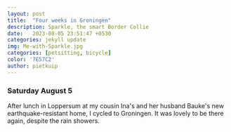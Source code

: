```yaml
---
layout: post
title:  "Four weeks in Groningen"
description: Sparkle, the smart Border Collie
date:   2023-08-05 23:51:47 +0530
categories: jekyll update
img: Me-with-Sparkle.jpg
categories: [petsitting, bicycle]
color: '7E57C2'
author: pietkuip
---
```


### Saturday August 5

After lunch in Loppersum at my cousin Ina's and her husband Bauke's new earthquake-resistant home, I cycled to Groningen.
It was lovely to be there again, despite the rain showers.
